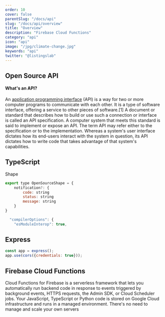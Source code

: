 ```yaml
---
order: 10
cover: false
parentSlug: "/docs/api"
slug: "/docs/api/overview"
title: "Overview"
description: "Firebase Cloud Functions"
category: "api"
icon: "api"
image: "/jpg/climate-change.jpg"
keywords: "api"
twitter: "@listingslab"
---
```

## Open Source API

#### What's an API?

An [application programming interface](https://en.wikipedia.org/wiki/API) (API) is a way for two or more computer programs to communicate with each other. It is a type of software interface, offering a service to other pieces of software.[1] A document or standard that describes how to build or use such a connection or interface is called an API specification. A computer system that meets this standard is said to implement or expose an API. The term API may refer either to the specification or to the implementation. Whereas a system's user interface dictates how its end-users interact with the system in question, its API dictates how to write code that takes advantage of that system's capabilities.


## TypeScript

Shape

```javascript
export type OpenSourceShape = {
    notification?: {
        code: string
        status: string
        message: string
    }
}
```

```javascript
  "compilerOptions": {
    "esModuleInterop": true,
```

## Express

```javascript
const app = express();
app.use(cors({credentials: true}));
```

## Firebase Cloud Functions

Cloud Functions for Firebase is a serverless framework that lets you automatically run backend code in response to events triggered by background events, HTTPS requests, the Admin SDK, or Cloud Scheduler jobs. Your JavaScript, TypeScript or Python code is stored on Google Cloud infrastructure and runs in a managed environment. There's no need to manage and scale your own servers
